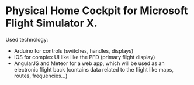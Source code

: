 # Physical Home Cockpit for Microsoft Flight Simulator X. #

Used technology:

* Arduino for controls (switches, handles, displays)
* iOS for complex UI like like the PFD (primary flight display)
* AngularJS and Meteor for a web app, which will be used as an electronic  flight back (contains data related to the flight like maps, routes, frequencies...)